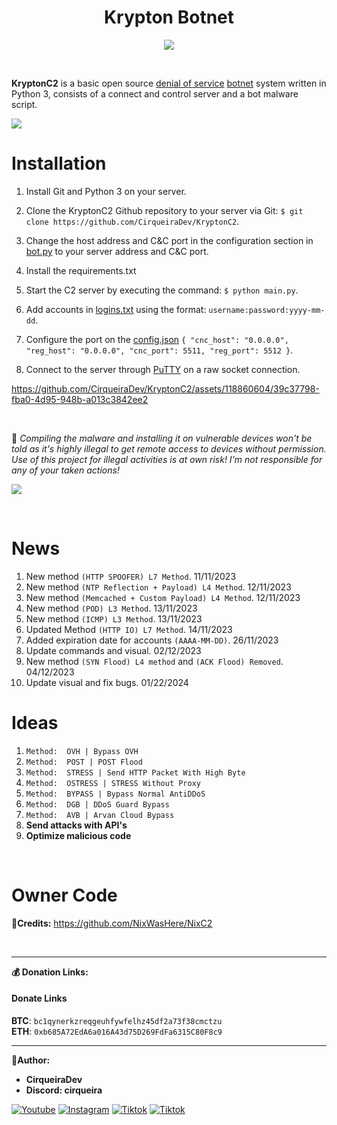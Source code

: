 <h1 align="center">Krypton Botnet</h1>

<p align="center">
    <img src="https://github.com/CirqueiraDev/KryptonC2/assets/118860604/9a1a4346-07bc-477a-b194-6205f9cf2884">
</p>

<br>

 **KryptonC2** is a basic open source [denial of service](https://en.wikipedia.org/wiki/Denial-of-service_attack) [botnet](https://en.wikipedia.org/wiki/Botnet) system written in Python 3, consists of a connect and control server and a bot malware script.

<img src="https://user-images.githubusercontent.com/73097560/115834477-dbab4500-a447-11eb-908a-139a6edaec5c.gif"><br>

# Installation
1. Install Git and Python 3 on your server.
2. Clone the KryptonC2 Github repository to your server via Git: `$ git clone https://github.com/CirqueiraDev/KryptonC2`.
3. Change the host address and C&C port in the configuration section in [bot.py](src/Payload/bot.py) to your server address and C&C port.
4. Install the requirements.txt
5. Start the C2 server by executing the command: `$ python main.py`.
6. Add accounts in [logins.txt](/src/logins.txt) using the format: `username:password:yyyy-mm-dd`.
7. Configure the port on the [config.json](/src/config.json) `{
"cnc_host": "0.0.0.0",
  "reg_host": "0.0.0.0",
  "cnc_port": 5511,
  "reg_port": 5512
}`.

8. Connect to the server through [PuTTY](https://www.putty.org/) on a raw socket connection.

https://github.com/CirqueiraDev/KryptonC2/assets/118860604/39c37798-fba0-4d95-948b-a013c3842ee2

<br>

📍 *Compiling the malware and installing it on vulnerable devices won't be told as it's highly illegal to get remote access to devices without permission. Use of this project for illegal activities is at own risk! I'm not responsible for any of your taken actions!*

<img src="https://user-images.githubusercontent.com/73097560/115834477-dbab4500-a447-11eb-908a-139a6edaec5c.gif"><br>

<br>

# News
1. New method  `(HTTP SPOOFER) L7 Method`. 11/11/2023
2. New method  `(NTP Reflection + Payload) L4 Method`. 12/11/2023
3. New method  `(Memcached + Custom Payload) L4 Method`. 12/11/2023
4. New method  `(POD) L3 Method`. 13/11/2023
5. New method  `(ICMP) L3 Method`. 13/11/2023
6. Updated Method  `(HTTP IO) L7 Method`. 14/11/2023
7. Added expiration date for accounts `(AAAA-MM-DD)`. 26/11/2023
8. Update commands and visual. 02/12/2023
9. New method `(SYN Flood) L4 method` and `(ACK Flood) Removed`. 04/12/2023
10. Update visual and fix bugs. 01/22/2024

# Ideas
1. `Method:  OVH | Bypass OVH` 
2. `Method:  POST | POST Flood` 
3. `Method:  STRESS | Send HTTP Packet With High Byte`
4. `Method:  OSTRESS | STRESS Without Proxy`
5. `Method:  BYPASS | Bypass Normal AntiDDoS` 
6. `Method:  DGB | DDoS Guard Bypass` 
7. `Method:  AVB | Arvan Cloud Bypass`
8. **Send attacks with API's** 
9. **Optimize malicious code**

<br>

# Owner Code
📌**Credits:** https://github.com/NixWasHere/NixC2

<br>

---

**💰 Donation Links:**
#### Donate Links

<b>BTC</b>: <code>bc1qynerkzreqgeuhfywfelhz45df2a73f38cmctzu</code></br>
<b>ETH</b>: <code>0xb685A72EdA6a016A43d75D269FdFa6315C80F8c9</code></br>

---

**👑Author:**

- **CirqueiraDev**
- **Discord: cirqueira**

<div>
    
  [![Youtube](https://img.shields.io/badge/YouTube-FF0000?style=for-the-badge&logo=youtube&logoColor=white)](https://www.youtube.com/@cirqueiradev)
  [![Instagram](https://img.shields.io/badge/Instagram-E4405F?style=for-the-badge&logo=instagram&logoColor=white)](https://www.instagram.com/cirqueira.lol/)
  [![Tiktok](https://img.shields.io/badge/TikTok-000000?style=for-the-badge&logo=tiktok&logoColor=white)](https://tiktok.com/@cirqueiradev)
  <a href="https://t.me/CirqueiraDev"><img src="https://img.shields.io/badge/Telegram-0078FF?style=for-the-badge&logo=telegram&logoColor=white" alt="Tiktok"></a>
</div>
